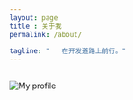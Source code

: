 ```yaml
---
layout: page
title : 关于我
permalink: /about/

tagline: "   在开发道路上前行。"
---
```


<br>

<div class="about">

  <div class="about-left">
<img itemprop="image" class="img-rounded about_perfil" src="https://github.com/daysleep666/mine/blob/master/assets/img/sharding-gerenciamento-usuarios/headimg.jpeg?raw=true" alt="My profile">

  </div>
  <div class="about-right"></div>

</div>